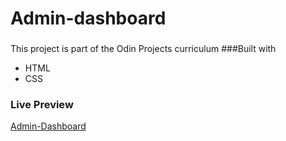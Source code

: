 # Admin-dashboard
### 
This project is part of the Odin Projects curriculum
###Built with
- HTML
- CSS
### Live Preview
[Admin-Dashboard](https://malopro.github.io/Admin-dashboard/)

